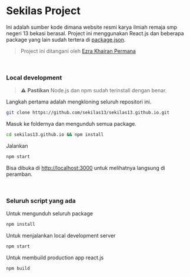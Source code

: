 # Sekilas Project

Ini adalah sumber kode dimana website resmi karya ilmiah remaja smp negeri 13 bekasi berasal. Project ini menggunakan React.js dan beberapa package yang lain sudah tertera di [package.json](package.json).

> Project ini ditangani oleh [Ezra Khairan Permana](github.com/reacto11mecha/)

<br />

### Local development

> :warning: **Pastikan** Node.js dan npm sudah terinstall dengan benar.

Langkah pertama adalah mengkloning seluruh repositori ini.

```sh
git clone https://github.com/sekilas13/sekilas13.github.io.git
```

Masuk ke foldernya dan mengunduh semua package.

```sh
cd sekilas13.github.io && npm install
```

Jalankan

```sh
npm start
```

Bisa dibuka di [http://localhost:3000](http://localhost:3000) untuk melihatnya langsung di peramban.

<br />

### Seluruh script yang ada

Untuk mengunduh seluruh package

```sh
npm install
```

Untuk menjalankan local development server

```sh
npm start
```

Untuk membuild production app react.js

```sh
npm build
```
